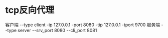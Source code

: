 tcp反向代理
=============
客户端
--type client -ip 127.0.0.1 -port 8080  -tip 127.0.0.1 -tport 9700
服务端
--type server --srv_port 8080 --cli_port 8081
